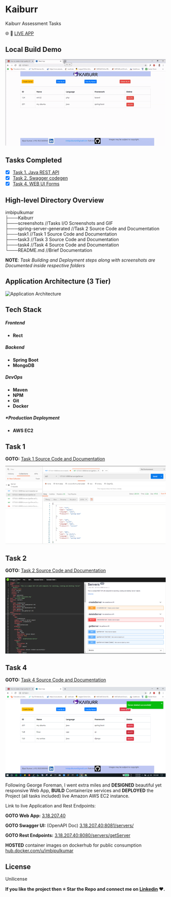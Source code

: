 # Kaiburr

Kaiburr Assessment Tasks

:globe_with_meridians: :rocket: [LIVE APP](http://3.18.207.40/)

## Local Build Demo

![Kaiburr Web Ui Form](/screenshots/task4WebUiForm.gif)

## Tasks Completed

- [x] [Task 1. Java REST API](/task1)
- [x] [Task 2. Swagger codegen](/spring-server-generated)
- [x] [Task 4. WEB UI Forms](/task4)

## High-level Directory Overview

imbipulkumar <br/>
├───Kaiburr <br/>
    ├───screenshots	//Tasks I/O Screenshots and GIF <br/>
    ├───spring-server-generated //Task 2 Source Code and Documentation <br/>
    ├───task1	//Task 1 Source Code and Documentation <br/>
    ├───task3	//Task 3 Source Code and Documentation <br/>
    ├───task4	//Task 4 Source Code and Documentation <br/>
    └───README.md	//Brief Documentation

**NOTE**: *Task Building and Deployment steps along with screenshots are Documented inside respective folders*

## Application Architecture (3 Tier)

![Application Architecture](/screenshots/applicationArchitecture.PNG)

## Tech Stack

##### Frontend

- **Rect**

##### Backend
- **Spring Boot**
- **MongoDB**

##### DevOps
- **Maven**
- **NPM**
- **Git**
- **Docker**

##### *Production Deployment
- **AWS EC2**

## Task 1

**GOTO:**	[Task 1 Source Code and Documentation](/task1)

![GetAllServ](/screenshots/getAllServerPostManIO.PNG)

## Task 2

**GOTO:**	[Task 2 Source Code and Documentation](/spring-server-generated)

![SwaggerUi](/screenshots/task2SwaggerDoc.PNG)



## Task 4

**GOTO:**	[Task 4 Source Code and Documentation](/task4)

![WebUiForms](/screenshots/task4WebUIForm.PNG)





Following George Foreman, I went extra miles and **DESIGNED** beautiful yet responsive Web App, **BUILD** Containerize services and **DEPLOYED** the Project (all tasks included) live Amazon AWS EC2 instance.

Link to live Application and Rest Endpoints:

**GOTO Web App:**	[3.18.207.40](http://3.18.207.40/)

**GOTO Swagger UI:** (OpenAPI Doc)	[3.18.207.40:8081/servers/](http://3.18.207.40:8081/servers/)

**GOTO Rest Endpoints:**	[3.18.207.40:8080/servers/getServer](http://3.18.207.40:8080/servers/getServer)

**HOSTED** container images on dockerhub for public consumption	[hub.docker.com/u/imbipulkumar](https://hub.docker.com/u/imbipulkumar)

License
----

Unilicense

**If you like the project then :star: Star the Repo and connect me on [Linkedin](https://www.linkedin.com/in/imbipulkumar/) :heart:.**
